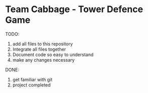 # Team Cabbage - Tower Defence Game

TODO:
1. add all files to this repository
2. Integrate all files together
3. Document code so easy to understand
4. make any changes necessary

DONE:
1. get familiar with git
2. project completed

